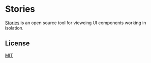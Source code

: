 # Stories
[Stories](https://storiesjs.org) is an open source tool for vieweing UI components working in isolation. 

## License

[MIT](https://github.com/storiesjs/stories/blob/main/LICENSE)